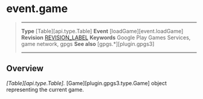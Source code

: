 # event.game

> --------------------- ------------------------------------------------------------------------------------------
> __Type__              [Table][api.type.Table]
> __Event__             [loadGame][event.loadGame]
> __Revision__          [REVISION_LABEL](REVISION_URL)
> __Keywords__          Google Play Games Services, game network, gpgs
> __See also__          [gpgs.*][plugin.gpgs3]
> --------------------- ------------------------------------------------------------------------------------------

## Overview

_[Table][api.type.Table]._ [Game][plugin.gpgs3.type.Game] object representing the current game.